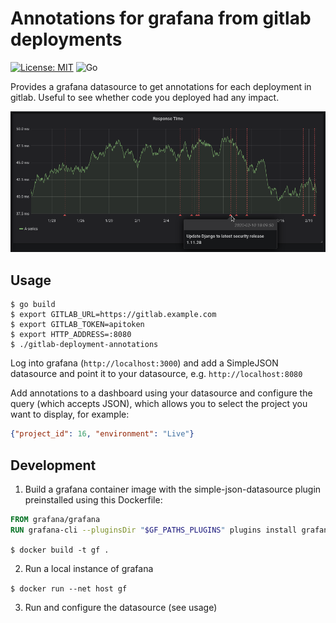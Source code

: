# Annotations for grafana from gitlab deployments

[![License: MIT](https://img.shields.io/badge/License-MIT-yellow.svg)](https://opensource.org/licenses/MIT)
![Go](https://github.com/squiddy/gitlab-deployment-annotations/workflows/Go/badge.svg)

Provides a grafana datasource to get annotations for each deployment in
gitlab. Useful to see whether code you deployed had any impact.

![Screenshot](extra/screenshot.png)

## Usage

```shell
$ go build
$ export GITLAB_URL=https://gitlab.example.com
$ export GITLAB_TOKEN=apitoken 
$ export HTTP_ADDRESS=:8080
$ ./gitlab-deployment-annotations
```

Log into grafana (`http://localhost:3000`) and add a SimpleJSON datasource
and point it to your datasource, e.g. ``http://localhost:8080``

Add annotations to a dashboard using your datasource and configure the query
(which accepts JSON), which allows you to select the project you want to
display, for example:

```json
{"project_id": 16, "environment": "Live"}
```

## Development

1. Build a grafana container image with the simple-json-datasource plugin
preinstalled using this Dockerfile:

```Dockerfile
FROM grafana/grafana
RUN grafana-cli --pluginsDir "$GF_PATHS_PLUGINS" plugins install grafana-simple-json-datasource
```

`$ docker build -t gf .`

2. Run a local instance of grafana

`$ docker run --net host gf`

3. Run and configure the datasource (see usage)